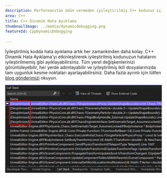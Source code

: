 ```yaml
---
description: Performanstan ödün vermeden iyileştirilmiş C++ kodunuz için tam hata ayıklanabilirliği.
area: C++
title: C++ Dinamik Hata Ayıklama
thumbnailImage: ../media/dynamicdebugging.png
featureId: CppDynamicDebugging

---
```



İyileştirilmiş kodda hata ayıklama artık her zamankinden daha kolay. C++ Dinamik Hata Ayıklama'yı etkinleştirerek iyileştirilmiş kodunuzun hatalarını iyileştirilmemiş gibi ayıklayabilirsiniz. Tüm yerel değişkenlerinizi görüntüleyebilir, her yerde adımlayabilir ve iyileştirilmiş ikili dosyalarınızda tam uygunluk kesme noktaları ayarlayabilirsiniz. Daha fazla ayrıntı için lütfen [blog gönderimizi](https://aka.ms/dynamicdebugging) okuyun.

![C++ Dinamik Hata Ayıklama](../media/dynamicdebugging.png)
